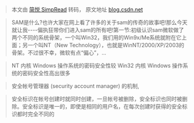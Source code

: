 > 本文由 [简悦 SimpRead](http://ksria.com/simpread/) 转码， 原文地址 [blog.csdn.net](https://blog.csdn.net/weixin_34417200/article/details/91729713)

> SAM是什么?也许大家在网上看了许多的关于sam的传奇的故事吧!那么今天就让我----偏执狂带你们进入sam的所有吧!第一节:初级认识sam微软做了两个不同的系统骨架，一个叫Win32，我们用的Win9x/Me系统就附在它上面；另一个叫NT（New Technology），也就是WinNT/2000/XP/2003的骨架。不过很不幸，微软有点“偏心”，...

> NT 内核 Windows 操作系统的密码安全性较 Win32 内核 Windows 操作系统的密码安全性高出很多

> 安全帐号管理器 (security account manager) 的机制,

> 安全标识在帐号创建时就同时创建，一旦帐号被删除，安全标识也同时被删除。安全标识是唯一的，即使是相同的用户名，在每次创建时获得的安全标识都时完全不同的